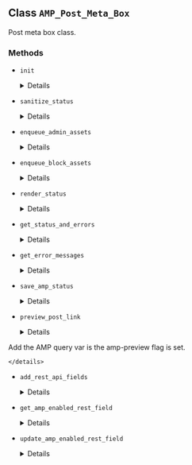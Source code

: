 ## Class `AMP_Post_Meta_Box`

Post meta box class.

### Methods
* `init`

	<details>

	```php
	public init()
	```

	Initialize.


	</details>
* `sanitize_status`

	<details>

	```php
	public sanitize_status( $status )
	```

	Sanitize status.


	</details>
* `enqueue_admin_assets`

	<details>

	```php
	public enqueue_admin_assets()
	```

	Enqueue admin assets.


	</details>
* `enqueue_block_assets`

	<details>

	```php
	public enqueue_block_assets()
	```

	Enqueues block assets.


	</details>
* `render_status`

	<details>

	```php
	public render_status( $post )
	```

	Render AMP status.


	</details>
* `get_status_and_errors`

	<details>

	```php
	static public get_status_and_errors( $post )
	```

	Gets the AMP enabled status and errors.


	</details>
* `get_error_messages`

	<details>

	```php
	public get_error_messages( $errors )
	```

	Gets the AMP enabled error message(s).


	</details>
* `save_amp_status`

	<details>

	```php
	public save_amp_status( $post_id )
	```

	Save AMP Status.


	</details>
* `preview_post_link`

	<details>

	```php
	public preview_post_link( $link )
	```

	Modify post preview link.

Add the AMP query var is the amp-preview flag is set.


	</details>
* `add_rest_api_fields`

	<details>

	```php
	public add_rest_api_fields()
	```

	Add a REST API field to display whether AMP is enabled on supported post types.


	</details>
* `get_amp_enabled_rest_field`

	<details>

	```php
	public get_amp_enabled_rest_field( $post_data )
	```

	Get the value of whether AMP is enabled for a REST API request.


	</details>
* `update_amp_enabled_rest_field`

	<details>

	```php
	public update_amp_enabled_rest_field( $is_enabled, $post )
	```

	Update whether AMP is enabled for a REST API request.


	</details>
